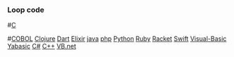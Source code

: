 ###  Loop code
#[C](https://github.com/warayutkhanka/CPSC231/blob/master/C.txt)

#[COBOL](https://github.com/warayutkhanka/CPSC231/blob/master/COBOL.txt) 
[Clojure](https://github.com/warayutkhanka/CPSC231/blob/master/Clojure.txt)
[Dart](https://github.com/warayutkhanka/CPSC231/blob/master/DART.txt)
[Elixir](https://github.com/warayutkhanka/CPSC231/blob/master/Elixir.txt)
[java](https://github.com/warayutkhanka/CPSC231/blob/master/JAVA.txt)
[php](https://github.com/warayutkhanka/CPSC231/blob/master/PHP.txt)
[Python](https://github.com/warayutkhanka/CPSC231/blob/master/Python.txt)
[Ruby](https://github.com/warayutkhanka/CPSC231/blob/master/RUBY.txt)
[Racket](https://github.com/warayutkhanka/CPSC231/blob/master/Racket.txt)
[Swift](https://github.com/warayutkhanka/CPSC231/blob/master/Swift.txt)
[Visual-Basic](https://github.com/warayutkhanka/CPSC231/blob/master/Visal-Basic.txt)
[Yabasic](https://github.com/warayutkhanka/CPSC231/blob/master/YaBasic.txt)
[C#](https://github.com/warayutkhanka/CPSC231/blob/master/c%23.txt)
[C++](https://github.com/warayutkhanka/CPSC231/blob/master/c%2B%2B.txt)
[VB.net](https://github.com/warayutkhanka/CPSC231/blob/master/vb.net.txt)
